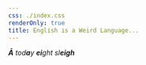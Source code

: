 ```yaml
---
css: ./index.css
renderOnly: true
title: English is a Weird Language...
---
```


**_Ā_** _tod**a**y_ _**ei**ght_ _sl**eigh**_
